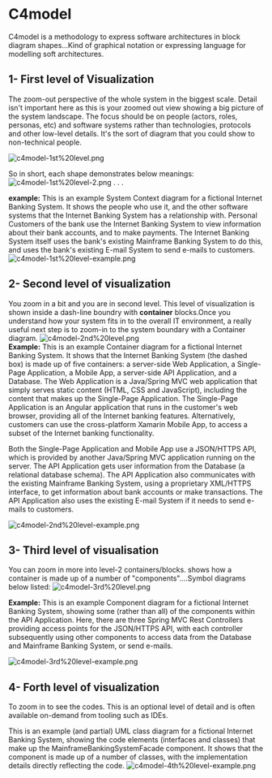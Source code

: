 # C4model
C4model is a methodology to express software architectures in block diagram shapes...Kind of graphical notation or expressing language for modelling soft architectures.
## 1- First level of Visualization
The zoom-out perspective of the whole system in the biggest scale. Detail isn't important here as this is your zoomed out view showing a big picture of the system landscape. The focus should be on people (actors, roles, personas, etc) and software systems rather than technologies, protocols and other low-level details. It's the sort of diagram that you could show to non-technical people.

![c4model-1st%20level.png](c4model-1st%20level.png)

So in short, each shape demonstrates below meanings:
![c4model-1st%20level-2.png](c4model-1st%20level-2.png)
.
.
.                                                                                                                                                                                                                                                                                                                                                          

**example:**
This is an example System Context diagram for a fictional Internet Banking System. It shows the people who use it, and the other software systems that the Internet Banking System has a relationship with. Personal Customers of the bank use the Internet Banking System to view information about their bank accounts, and to make payments. The Internet Banking System itself uses the bank's existing Mainframe Banking System to do this, and uses the bank's existing E-mail System to send e-mails to customers.
![c4model-1st%20level-example.png](c4model-1st%20level-example.png)

## 2- Second level of visualization 
You zoom in a bit and you are in second level. This level of visualization is shown inside a dash-line boundry with **container** blocks.Once you understand how your system fits in to the overall IT environment, a really useful next step is to zoom-in to the system boundary with a Container diagram. 
                                                                                                                                                                                   ![c4model-2nd%20level.png](c4model-2nd%20level.png)                                                                                                                                                                       
**Example:**
This is an example Container diagram for a fictional Internet Banking System. It shows that the Internet Banking System (the dashed box) is made up of five containers: a server-side Web Application, a Single-Page Application, a Mobile App, a server-side API Application, and a Database. The Web Application is a Java/Spring MVC web application that simply serves static content (HTML, CSS and JavaScript), including the content that makes up the Single-Page Application. The Single-Page Application is an Angular application that runs in the customer's web browser, providing all of the Internet banking features. Alternatively, customers can use the cross-platform Xamarin Mobile App, to access a subset of the Internet banking functionality.

Both the Single-Page Application and Mobile App use a JSON/HTTPS API, which is provided by another Java/Spring MVC application running on the server. The API Application gets user information from the Database (a relational database schema). The API Application also communicates with the existing Mainframe Banking System, using a proprietary XML/HTTPS interface, to get information about bank accounts or make transactions. The API Application also uses the existing E-mail System if it needs to send e-mails to customers.

![c4model-2nd%20level-example.png](c4model-2nd%20level-example.png)

## 3- Third level of visualisation
You can zoom in more into level-2 containers/blocks. 
shows how a container is made up of a number of "components"....Symbol diagrams below listed: 
![c4model-3rd%20level.png](c4model-3rd%20level.png)

**Example:**
This is an example Component diagram for a fictional Internet Banking System, showing some (rather than all) of the components within the API Application. Here, there are three Spring MVC Rest Controllers providing access points for the JSON/HTTPS API, with each controller subsequently using other components to access data from the Database and Mainframe Banking System, or send e-mails.

![c4model-3rd%20level-example.png](c4model-3rd%20level-example.png)

## 4- Forth level of visualization
To zoom in to see the codes. This is an optional level of detail and is often available on-demand from tooling such as IDEs.

This is an example (and partial) UML class diagram for a fictional Internet Banking System, showing the code elements (interfaces and classes) that make up the MainframeBankingSystemFacade component. It shows that the component is made up of a number of classes, with the implementation details directly reflecting the code.
![c4model-4th%20level-example.png](c4model-4th%20level-example.png)

